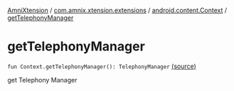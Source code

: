[AmniXtension](../../index.md) / [com.amnix.xtension.extensions](../index.md) / [android.content.Context](index.md) / [getTelephonyManager](./get-telephony-manager.md)

# getTelephonyManager

`fun Context.getTelephonyManager(): TelephonyManager` [(source)](https://github.com/AmniX/AmniXTension/tree/master/AmniXtension/src/main/java/com/amnix/xtension/extensions/ContextExtension.kt#L635)

get Telephony Manager

